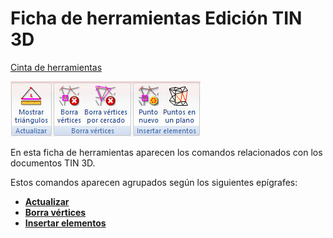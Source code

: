 # Ficha de herramientas Edición TIN 3D

[Cinta de herramientas](../../cinta-de-herramientas/)

![](<../../../.gitbook/assets/Ficha de herramientas Edicion TIN 3D.jpg>)

En esta ficha de herramientas aparecen los comandos relacionados con los documentos TIN 3D.

Estos comandos aparecen agrupados según los siguientes epígrafes:

* ****[**Actualizar**](actualizar-tin-3d.md)****
* ****[**Borra vértices**](borra-vertices-tin-3d.md)****
* ****[**Insertar elementos**](insertar-elementos-tin-3d.md)****
